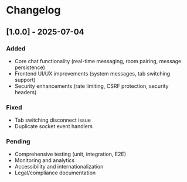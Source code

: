 # Changelog

## [1.0.0] - 2025-07-04
### Added
- Core chat functionality (real-time messaging, room pairing, message persistence)
- Frontend UI/UX improvements (system messages, tab switching support)
- Security enhancements (rate limiting, CSRF protection, security headers)

### Fixed
- Tab switching disconnect issue
- Duplicate socket event handlers

### Pending
- Comprehensive testing (unit, integration, E2E)
- Monitoring and analytics
- Accessibility and internationalization
- Legal/compliance documentation
